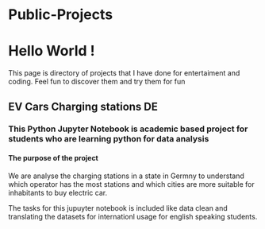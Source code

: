 # Public-Projects


<h1> Hello World ! </h1>
<p>This page is directory of projects that I have done for entertaiment and coding. Feel fun to discover them and try them for fun</p>


<h2> EV Cars Charging stations DE </h2>
<h3> This Python Jupyter Notebook is academic based project for students who are learning python for data analysis </h3>

<h4>The purpose of the project</h4>
<p> We are analyse the charging stations in a state in Germny to understand which operator has the most stations and which cities are more suitable for inhabitants to buy electric car.</p>
<p> The tasks for this jupuyter notebook is included like data clean and translating the datasets for internationl usage for english speaking students.</p>
